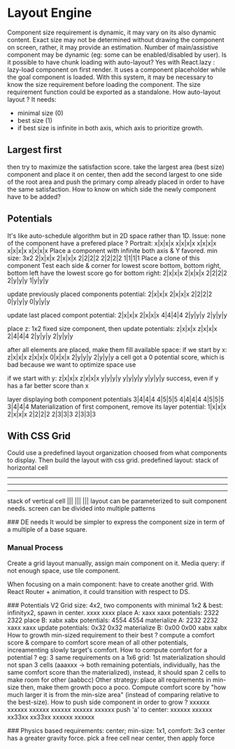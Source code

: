 # Layout Engine
Component size requirement is dynamic, it may vary on its also dynamic content. Exact size may not be determined without drawing the component on screen, rather, it may provide an estimation.
Number of main/assistive component may be dynamic (eg: some can be enabled/disabled by user).
Is it possible to have chunk loading with auto-layout? Yes with React.lazy : lazy-load component on first render. It uses a component placeholder while the goal component is loaded. With this system, it may be necessary to know the size requirement before loading the component. The size requirement function could be exported as a standalone.
How auto-layout layout ? It needs:
- minimal size (0)
- best size (1)
- if best size is infinite in both axis, which axis to prioritize growth.

## Largest first
then try to maximize the satisfaction score.
take the largest area (best size) component and place it on center, then add the second largest to one side of the root area and push the primary comp already placed in order to have the same satisfaction.
How to know on which side the newly component have to be added?

## Potentials
It's like auto-schedule algorithm but in 2D space rather than 1D. Issue: none of the component have a prefered place ?
Portrait:
x|x|x|x
x|x|x|x
x|x|x|x
x|x|x|x
x|x|x|x
Place a component with infinite both axis & Y favored. min size: 3x2
2|x|x|x
2|x|x|x
2|2|2|2
2|2|2|2
1|1|1|1
Place a clone of this component
Test each side & corner for lowest score
bottom, bottom right, bottom left have the lowest score
go for bottom right:
2|x|x|x
2|x|x|x
2|2|2|2
2|y|y|y
1|y|y|y

update previously placed components potential:
2|x|x|x
2|x|x|x
2|2|2|2
0|y|y|y
0|y|y|y

update last placed compont potential:
2|x|x|x
2|x|x|x
4|4|4|4
2|y|y|y
2|y|y|y

place z: 1x2 fixed size component, then update potentials:
z|x|x|x
z|x|x|x
2|4|4|4
2|y|y|y
2|y|y|y

after all elements are placed, make them fill available space:
if we start by x:
z|x|x|x
z|x|x|x
0|x|x|x
2|y|y|y
2|y|y|y
a cell got a 0 potential score, which is bad because we want to optimize space use

if we start with y:
z|x|x|x
z|x|x|x
y|y|y|y
y|y|y|y
y|y|y|y
success, even if y has a far better score than x

layer displaying both component potentials
3|4|4|4
4|5|5|5
4|4|4|4
4|5|5|5
3|4|4|4
Materialization of first component, remove its layer potential:
1|x|x|x
2|x|x|x
2|2|2|2
2|3|3|3
2|3|3|3

## With CSS Grid
Could use a predefined layout organization choosed from what components to display. Then build the layout with css grid.
predefined layout:
stack of horizontal cell
____
____
____
stack of vertical cell
|||
|||
|||
layout can be parameterized to suit component needs.
screen can be divided into multiple patterns

### DE needs
It would be simpler to express the component size in term of a multiple of a base square.

### Manual Process

Create a grid layout manually, assign main component on it.
Media query: if not enough space, use tile component.

When focusing on a main component: have to create another grid. With React Router + animation, it could transition with respect to DS.

### Potentials V2
Grid size: 4x2, two components with minimal 1x2 & best: infinityx2, spawn in center.
xxxx
xxxx
place A:
xaxx
xaxx
potentials:
2322
2322
place B:
xabx
xabx
potentials:
4554
4554
materialize A:
2232
2232
xaxx
xaxx
update potentials:
0x32
0x32
materialize B:
0x00
0x00
xabx
xabx
How to growth min-sized requirement to their best ? compute a comfort score & compare to comfort score mean of all other potentials, increamenting slowly target's comfort.
How to compute comfort for a potential ?
eg:
3 same requirements on a 1x6 grid:
1st materialization should not span 3 cells (aaaxxx -> both remaining potentials, individually, has the same comfort score than the materialized), instead, it should span 2 cells to make room for other (aabbcc)
Other strategy: place all requirements in min-size then, make them growth poco a poco. Compute comfort score by "how much larger it is from the min-size area" (instead of comparing relative to the best-size). How to push side component in order to grow ?
xxxxxx
xxxxxx
xxxxxx
xxxxxx
xxxxxx
xxxxxx
push 'a' to center:
xxxxxx
xxxxxx
xx33xx
xx33xx
xxxxxx
xxxxxx

### Physics based
requirements: center; min-size: 1x1, comfort: 3x3
center has a greater gravity force.
pick a free cell near center, then apply force